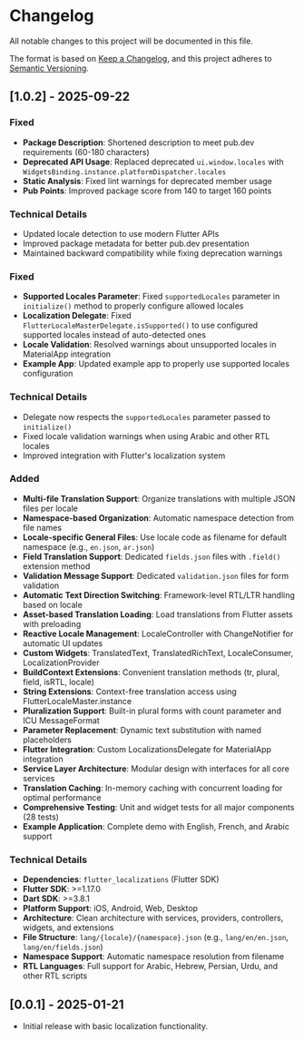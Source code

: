 # Changelog

All notable changes to this project will be documented in this file.

The format is based on [Keep a Changelog](https://keepachangelog.com/en/1.0.0/),
and this project adheres to [Semantic Versioning](https://semver.org/spec/v2.0.0.html).

## [1.0.2] - 2025-09-22

### Fixed
- **Package Description**: Shortened description to meet pub.dev requirements (60-180 characters)
- **Deprecated API Usage**: Replaced deprecated `ui.window.locales` with `WidgetsBinding.instance.platformDispatcher.locales`
- **Static Analysis**: Fixed lint warnings for deprecated member usage
- **Pub Points**: Improved package score from 140 to target 160 points

### Technical Details
- Updated locale detection to use modern Flutter APIs
- Improved package metadata for better pub.dev presentation
- Maintained backward compatibility while fixing deprecation warnings

### Fixed
- **Supported Locales Parameter**: Fixed `supportedLocales` parameter in `initialize()` method to properly configure allowed locales
- **Localization Delegate**: Fixed `FlutterLocaleMasterDelegate.isSupported()` to use configured supported locales instead of auto-detected ones
- **Locale Validation**: Resolved warnings about unsupported locales in MaterialApp integration
- **Example App**: Updated example app to properly use supported locales configuration

### Technical Details
- Delegate now respects the `supportedLocales` parameter passed to `initialize()`
- Fixed locale validation warnings when using Arabic and other RTL locales
- Improved integration with Flutter's localization system

### Added
- **Multi-file Translation Support**: Organize translations with multiple JSON files per locale
- **Namespace-based Organization**: Automatic namespace detection from file names
- **Locale-specific General Files**: Use locale code as filename for default namespace (e.g., `en.json`, `ar.json`)
- **Field Translation Support**: Dedicated `fields.json` files with `.field()` extension method
- **Validation Message Support**: Dedicated `validation.json` files for form validation
- **Automatic Text Direction Switching**: Framework-level RTL/LTR handling based on locale
- **Asset-based Translation Loading**: Load translations from Flutter assets with preloading
- **Reactive Locale Management**: LocaleController with ChangeNotifier for automatic UI updates
- **Custom Widgets**: TranslatedText, TranslatedRichText, LocaleConsumer, LocalizationProvider
- **BuildContext Extensions**: Convenient translation methods (tr, plural, field, isRTL, locale)
- **String Extensions**: Context-free translation access using FlutterLocaleMaster.instance
- **Pluralization Support**: Built-in plural forms with count parameter and ICU MessageFormat
- **Parameter Replacement**: Dynamic text substitution with named placeholders
- **Flutter Integration**: Custom LocalizationsDelegate for MaterialApp integration
- **Service Layer Architecture**: Modular design with interfaces for all core services
- **Translation Caching**: In-memory caching with concurrent loading for optimal performance
- **Comprehensive Testing**: Unit and widget tests for all major components (28 tests)
- **Example Application**: Complete demo with English, French, and Arabic support

### Technical Details
- **Dependencies**: `flutter_localizations` (Flutter SDK)
- **Flutter SDK**: >=1.17.0
- **Dart SDK**: >=3.8.1
- **Platform Support**: iOS, Android, Web, Desktop
- **Architecture**: Clean architecture with services, providers, controllers, widgets, and extensions
- **File Structure**: `lang/{locale}/{namespace}.json` (e.g., `lang/en/en.json`, `lang/en/fields.json`)
- **Namespace Support**: Automatic namespace resolution from filename
- **RTL Languages**: Full support for Arabic, Hebrew, Persian, Urdu, and other RTL scripts

## [0.0.1] - 2025-01-21

* Initial release with basic localization functionality.
